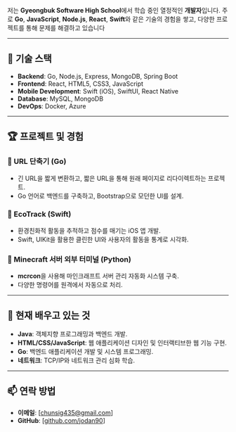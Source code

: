 저는 **Gyeongbuk Software High School**에서 학습 중인 열정적인 **개발자**입니다. 주로 **Go**, **JavaScript**, **Node.js**, **React**, **Swift**와 같은 기술의 경험을 쌓고, 다양한 프로젝트를 통해 문제를 해결하고 있습니다

---

## 🚀 기술 스택

- **Backend**: Go, Node.js, Express, MongoDB, Spring Boot
- **Frontend**: React, HTML5, CSS3, JavaScript
- **Mobile Development**: Swift (iOS), SwiftUI, React Native
- **Database**: MySQL, MongoDB
- **DevOps**: Docker, Azure

---

## 🏆 프로젝트 및 경험

### 📌 URL 단축기 (Go)

- 긴 URL을 짧게 변환하고, 짧은 URL을 통해 원래 페이지로 리다이렉트하는 프로젝트.
- Go 언어로 백엔드를 구축하고, Bootstrap으로 모던한 UI를 설계.

### 📌 EcoTrack (Swift)

- 환경친화적 활동을 추적하고 점수를 매기는 iOS 앱 개발.
- Swift, UIKit을 활용한 클린한 UI와 사용자의 활동을 통계로 시각화.

### 📌 Minecraft 서버 외부 터미널 (Python)

- **mcrcon**을 사용해 마인크래프트 서버 관리 자동화 시스템 구축.
- 다양한 명령어를 원격에서 자동으로 처리.

---

## 🌱 현재 배우고 있는 것

- **Java**: 객체지향 프로그래밍과 백엔드 개발.
- **HTML/CSS/JavaScript**: 웹 애플리케이션 디자인 및 인터랙티브한 웹 기능 구현.
- **Go**: 백엔드 애플리케이션 개발 및 시스템 프로그래밍.
- **네트워크**: TCP/IP와 네트워크 관리 심화 학습.

---

## 📫 연락 방법

- **이메일**: [chunsig435@gmail.com]
- **GitHub**: [[github.com/jodan90](http://github.com/jodan90)]
